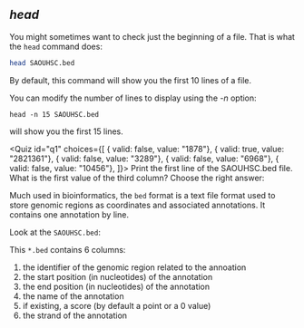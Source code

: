<script>
import Quiz from "components/Quiz.svelte";
</script>

## *head*

You might sometimes want to check just the beginning of a file.
That is what the `head` command does:

```bash
head SAOUHSC.bed
```

By default, this command will show you the first 10 lines of a file. 

You can modify the number of lines to display using the _-n_ option:

```
head -n 15 SAOUHSC.bed
``` 

will show you the first 15 lines.

<Quiz id="q1" choices={[
  { valid: false, value: "1878"},
	{ valid: true, value: "2821361"},
	{ valid: false, value: "3289"},
  { valid: false, value: "6968"},
	{ valid: false, value: "10456"},
]}>
	<span slot="prompt">
		Print the first line of the SAOUHSC.bed file. What is the first value of the third column? Choose the right answer: 
	</span>
</Quiz>

Much used in bioinformatics, the `bed` format is a text file format used to store genomic regions as coordinates and associated annotations.
It contains one annotation by line.

Look at the `SAOUHSC.bed`:

This `*.bed` contains 6 columns: 
 1. the identifier of the genomic region related to the annoation
 2. the start position (in nucleotides) of the annotation
 3. the end position (in nucleotides) of the annotation
 4. the name of the annotation
 5. if existing, a score (by default a point or a 0 value)
 6. the strand of the annotation
